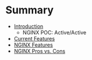 # Summary

* [Introduction](README.md)
   * NGINX POC: Active/Active
* [Current Features](chapters/current-features.md)
* [NGINX Features](chapters/nginx-features.md)
* [NGINX Pros vs. Cons](chapters/nginx-pros_vs_cons.md)

